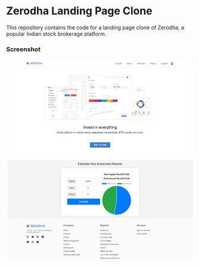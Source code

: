 # Zerodha Landing Page Clone

This repository contains the code for a landing page clone of Zerodha, a popular Indian stock brokerage platform.

### Screenshot

![Landing Page Screenshot](Preview.png)


